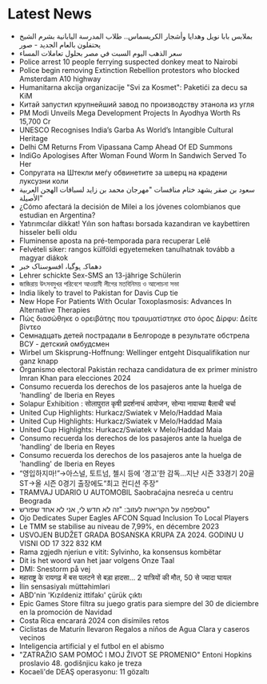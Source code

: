 # Latest News
-  بملابس بابا نويل وهدايا وأشجار الكريسماس.. طلاب المدرسة اليابانية بشرم الشيخ يحتفلون بالعام الجديد - صور
-  سعر الذهب اليوم السبت في مصر بحلول تعاملات المساء
-  Police arrest 10 people ferrying suspected donkey meat to Nairobi
-  Police begin removing Extinction Rebellion protestors who blocked Amsterdam A10 highway
-  Humanitarna akcija organizacije "Svi za Kosmet": Paketići za decu sa KiM
-  Китай запустил крупнейший завод по производству этанола из угля
-  PM Modi Unveils Mega Development Projects In Ayodhya Worth Rs 15,700 Cr
-  UNESCO Recognises India’s Garba As World’s Intangible Cultural Heritage
-  Delhi CM Returns From Vipassana Camp Ahead Of ED Summons
-  IndiGo Apologises After Woman Found Worm In Sandwich Served To Her
-  Сопругата на Штекли меѓу обвинетите за шверц на крадени луксузни коли
-  سعود بن صقر يشهد ختام منافسات "مهرجان محمد بن زايد لسباقات الهجن العربية الأصيلة"
-  ¿Cómo afectará la decisión de Milei a los jóvenes colombianos que estudian en Argentina?
-  Yatırımcılar dikkat! Yılın son haftası borsada kazandıran ve kaybettiren hisseler belli oldu
-  Fluminense aposta na pré-temporada para recuperar Lelê
-  Felvételi siker: rangos külföldi egyetemeken tanulhatnak tovább a magyar diákok
-  دھماکہ ہوگیا، افسوسناک خبر
-  Lehrer schickte Sex-SMS an 13-jährige Schülerin
-  জাজিরায় উৎসবমুখর পরিবেশে আওয়ামী লীগের মতবিনিময় ও আলোচনা সভা
-  India likely to travel to Pakistan for Davis Cup tie
-  New Hope For Patients With Ocular Toxoplasmosis: Advances In Alternative Therapies
-  Πώς διασώθηκε ο ορειβάτης που τραυματίστηκε στο όρος Δίρφυ: Δείτε βίντεο
-  Семнадцать детей пострадали в Белгороде в результате обстрела ВСУ - детский омбудсмен
-  Wirbel um Skisprung-Hoffnung: Wellinger entgeht Disqualifikation nur ganz knapp
-  Organismo electoral Pakistán rechaza candidatura de ex primer ministro Imran Khan para elecciones 2024
-  Consumo recuerda los derechos de los pasajeros ante la huelga de 'handling' de Iberia en Reyes
-  Solapur Exhibition : सोलापुरात कृषी प्रदर्शनाचं आयोजन, सोन्या नावाच्या बैलाची चर्चा
-  United Cup Highlights: Hurkacz/Swiatek v Melo/Haddad Maia
-  United Cup Highlights: Hurkacz/Swiatek v Melo/Haddad Maia
-  United Cup Highlights: Hurkacz/Swiatek v Melo/Haddad Maia
-  Consumo recuerda los derechos de los pasajeros ante la huelga de 'handling' de Iberia en Reyes
-  Consumo recuerda los derechos de los pasajeros ante la huelga de 'handling' de Iberia en Reyes
-  “영입하지마!”→아스널, 토트넘, 첼시 등에 ‘경고’한 감독…지난 시즌 33경기 20골 ST→올 시즌 0경기 출장에도“최고 컨디션 주장”
-  TRAMVAJ UDARIO U AUTOMOBIL Saobraćajna nesreća u centru Beograda
-  טסלפפה על הקריאות לעזוב: "זה לא חדש לי, אני לא אחד שפורש"
-  Ojo Dedicates Super Eagles AFCON Squad Inclusion To Local Players
-  Le TMM se stabilise au niveau de 7,99%, en décembre 2023
-  USVOJEN BUDŽET GRADA BOSANSKA KRUPA ZA 2024. GODINU U VISNI OD 17 322 832 KM
-  Rama zgjedh njeriun e vitit: Sylvinho, ka konsensus kombëtar
-  Dit is het woord van het jaar volgens Onze Taal
-  DMI: Snestorm på vej
-  महाराष्ट्र के रायगढ़ में बस पलटने से बड़ा हादसा... 2 यात्रियों की मौत, 50 से ज्यादा घायल
-  İlin sensasiyalı müttəhimləri
-  ABD'nin 'Kızıldeniz ittifakı' çürük çıktı
-  Epic Games Store filtra su juego gratis para siempre del 30 de diciembre en la promoción de Navidad
-  Costa Rica encarará 2024 con disímiles retos
-  Ciclistas de Maturín llevaron Regalos a niños de Agua Clara y caseros vecinos
-  Inteligencia artificial y el futbol en el abismo
-  &quot;ZATRAŽIO SAM POMOĆ I MOJ ŽIVOT SE PROMENIO&quot; Entoni Hopkins proslavio 48. godišnjicu kako je treza
-  Kocaeli'de DEAŞ operasyonu: 11 gözaltı

